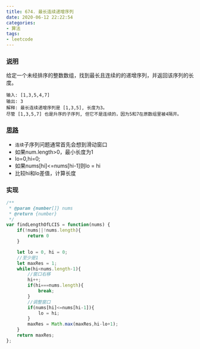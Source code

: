 ```yaml
---
title: 674. 最长连续递增序列
date: 2020-06-12 22:22:54
categories:
- 算法
tags:
- leetcode
---
```


### [说明](https://leetcode-cn.com/problems/longest-continuous-increasing-subsequence/)
给定一个未经排序的整数数组，找到最长且连续的的递增序列，并返回该序列的长度。
```
输入: [1,3,5,4,7]
输出: 3
解释: 最长连续递增序列是 [1,3,5], 长度为3。
尽管 [1,3,5,7] 也是升序的子序列, 但它不是连续的，因为5和7在原数组里被4隔开。 

```
<!-- more -->

### [思路](https://leetcode-cn.com/problems/longest-continuous-increasing-subsequence/solution/674-zui-chang-lian-xu-di-zeng-xu-lie-hua-dong-chua/)
* `连续`子序列问题通常首先会想到滑动窗口
* 如果num.length>0，最小长度为1
* lo=0,hi=0;
* 如果nums[hi]<=nums[hi-1]则lo = hi
* 比较hi和lo差值，计算长度

### 实现
```js
/**
 * @param {number[]} nums
 * @return {number}
 */
var findLengthOfLCIS = function(nums) {
    if(!nums||!nums.length){
        return 0
    }

    let lo = 0, hi = 0;
    //至少是1
    let maxRes = 1;
    while(hi<nums.length-1){
        //窗口右移
        hi++;
        if(hi===nums.length){
            break;
        }
        //调整窗口
        if(nums[hi]<=nums[hi-1]){
            lo = hi;
        }
        maxRes = Math.max(maxRes,hi-lo+1);
    }
    return maxRes;
};


```
